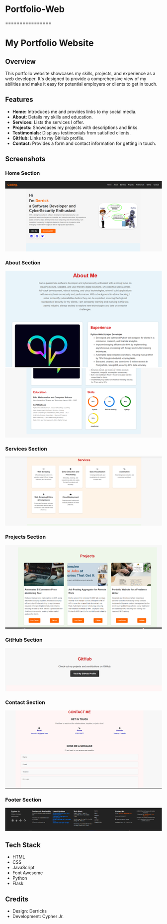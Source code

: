 # Portfolio-Web
================
# My Portfolio Website

## Overview

This portfolio website showcases my skills, projects, and experience as a web developer. It's designed to provide a comprehensive view of my abilities and make it easy for potential employers or clients to get in touch.

## Features

* **Home:** Introduces me and provides links to my social media.
* **About:** Details my skills and education.
* **Services:** Lists the services I offer.
* **Projects:** Showcases my projects with descriptions and links.
* **Testimonials:** Displays testimonials from satisfied clients.
* **GitHub:** Links to my GitHub profile.
* **Contact:** Provides a form and contact information for getting in touch.

## Screenshots

### Home Section

![Home Section](images/repo_screenshoots/home.png)

### About Section

![About Section](images/repo_screenshoots/about1.png)
![About Section](images/repo_screenshoots/about2.png)

### Services Section

![Services Section](images/repo_screenshoots/services.png)

### Projects Section

![Projects Section](images/repo_screenshoots/projects.png)

### GitHub Section

![GitHub Section](images/repo_screenshoots/github.png)

### Contact Section

![Contact Section](images/repo_screenshoots/contact.png)

### Footer Section

![Footer Section](images/repo_screenshoots/footer.png)

## Tech Stack

* HTML
* CSS
* JavaScript
* Font Awesome
* Python
* Flask

## Credits

* Design: Derricks
* Development: Cypher Jr.
